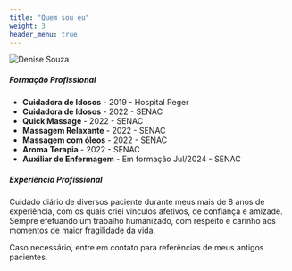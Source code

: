 ```yaml
---
title: "Quem sou eu"
weight: 3
header_menu: true
---
```


![Denise Souza](images/denisesouza.jpeg)

##### Formação Profissional

* **Cuidadora de Idosos** - 2019 - Hospital Reger
* **Cuidadora de Idosos** - 2022 - SENAC
* **Quick Massage** - 2022 - SENAC
* **Massagem Relaxante** - 2022 - SENAC
* **Massagem com óleos** - 2022 - SENAC
* **Aroma Terapia** - 2022 - SENAC
* **Auxiliar de Enfermagem** - Em formação Jul/2024 - SENAC

##### Experiência Profissional

Cuidado diário de diversos paciente durante meus mais de 8 anos de experiência, com os quais criei vínculos afetivos, de confiança e amizade. Sempre efetuando um trabalho humanizado, com respeito e carinho aos momentos de maior fragilidade da vida.

Caso necessário, entre em contato para referências de meus antigos pacientes.